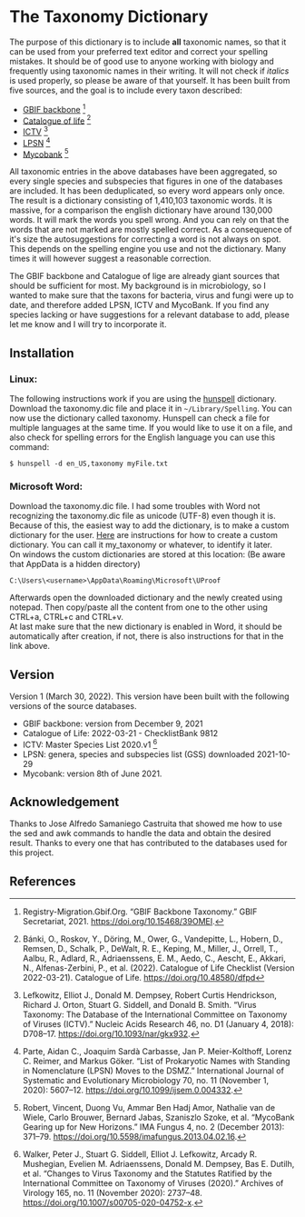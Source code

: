 # The Taxonomy Dictionary

The purpose of this dictionary is to include **all** taxonomic names, so that it can be used from your preferred text editor and correct your spelling mistakes. It should be of good use to anyone working with biology and frequently using taxonomic names in their writing. It will not check if *italics* is used properly, so please be aware of that yourself. It has been built from five sources, and the goal is to include every taxon described:

- [GBIF backbone](https://www.gbif.org/dataset/d7dddbf4-2cf0-4f39-9b2a-bb099caae36c) [^1]
- [Catalogue of life](https://www.catalogueoflife.org/) [^2] 
- [ICTV](https://talk.ictvonline.org/) [^3]
- [LPSN](https://lpsn.dsmz.de/text/introduction) [^4]
- [Mycobank](https://www.mycobank.org/) [^5]

All taxonomic entries in the above databases have been aggregated, so every single species and subspecies that figures in one of the databases are included. It has been deduplicated, so every word appears only once. The result is a dictionary consisting of 1,410,103 taxonomic words.
It is massive, for a comparison the english dictionary have around 130,000 words. It will mark the words you spell wrong. And you can rely on that the words that are not marked are mostly spelled correct. As a consequence of it's size the autosuggestions for correcting a word is not always on spot. This depends on the spelling engine you use and not the dictionary. Many times it will however suggest a reasonable correction.

The GBIF backbone and Catalogue of lige are already giant sources that should be sufficient for most. My background is in microbiology, so I wanted to make sure that the taxons for bacteria, virus and fungi were up to date, and therefore added LPSN, ICTV and MycoBank. If you find any species lacking or have suggestions for a relevant database to add, please let me know and I will try to incorporate it.

## Installation
### Linux:
The following instructions work if you are using the [hunspell](https://hunspell.github.io/) dictionary.
Download the taxonomy.dic file and place it in `~/Library/Spelling`.
You can now use the dictionary called taxonomy. Hunspell can check a file for multiple languages at the same time. If you would like to use it on a file, and also check for spelling errors for the English language you can use this command:

    $ hunspell -d en_US,taxonomy myFile.txt

### Microsoft Word:
Download the taxonomy.dic file.
I had some troubles with Word not recognizing the taxonomy.dic file as unicode (UTF-8) even though it is. Because of this, the easiest way to add the dictionary, is to make a custom dictionary for the user. [Here](https://support.microsoft.com/en-us/office/add-or-edit-words-in-a-spell-check-dictionary-56e5c373-29f8-4d11-baf6-87151725c0dc) are instructions for how to create a custom dictionary. You can call it my_taxonomy or whatever, to identify it later.  
On windows the custom dictionaries are stored at this location: (Be aware that AppData is a hidden directory)

    C:\Users\<username>\AppData\Roaming\Microsoft\UProof

Afterwards open the downloaded dictionary and the newly created using notepad. Then copy/paste all the content from one to the other using CTRL+a, CTRL+c and CTRL+v.  
At last make sure that the new dictionary is enabled in Word, it should be automatically after creation, if not, there is also instructions for that in the link above.

## Version
Version 1 (March 30, 2022). This version have been built with the following versions of the source databases.
- GBIF backbone: version from December 9, 2021
- Catalogue of Life: 2022-03-21 - ChecklistBank 9812
- ICTV: Master Species List 2020.v1 [^6]
- LPSN: genera, species and subspecies list (GSS) downloaded 2021-10-29 
- Mycobank: version 8th of June 2021. 

## Acknowledgement
Thanks to Jose Alfredo Samaniego Castruita that showed me how to use the sed and awk commands to handle the data and obtain the desired result.
Thanks to every one that has contributed to the databases used for this project.

## References
[^1]: Registry-Migration.Gbif.Org. “GBIF Backbone Taxonomy.” GBIF Secretariat, 2021. https://doi.org/10.15468/39OMEI.

[^2]: Bánki, O., Roskov, Y., Döring, M., Ower, G., Vandepitte, L., Hobern, D., Remsen, D., Schalk, P., DeWalt, R. E., Keping, M., Miller, J., Orrell, T., Aalbu, R., Adlard, R., Adriaenssens, E. M., Aedo, C., Aescht, E., Akkari, N., Alfenas-Zerbini, P., et al. (2022). Catalogue of Life Checklist (Version 2022-03-21). Catalogue of Life. https://doi.org/10.48580/dfpd

[^3]: Lefkowitz, Elliot J., Donald M. Dempsey, Robert Curtis Hendrickson, Richard J. Orton, Stuart G. Siddell, and Donald B. Smith. “Virus Taxonomy: The Database of the International Committee on Taxonomy of Viruses (ICTV).” Nucleic Acids Research 46, no. D1 (January 4, 2018): D708–17. https://doi.org/10.1093/nar/gkx932.

[^4]: Parte, Aidan C., Joaquim Sardà Carbasse, Jan P. Meier-Kolthoff, Lorenz C. Reimer, and Markus Göker. “List of Prokaryotic Names with Standing in Nomenclature (LPSN) Moves to the DSMZ.” International Journal of Systematic and Evolutionary Microbiology 70, no. 11 (November 1, 2020): 5607–12. https://doi.org/10.1099/ijsem.0.004332.

[^5]: Robert, Vincent, Duong Vu, Ammar Ben Hadj Amor, Nathalie van de Wiele, Carlo Brouwer, Bernard Jabas, Szaniszlo Szoke, et al. “MycoBank Gearing up for New Horizons.” IMA Fungus 4, no. 2 (December 2013): 371–79. https://doi.org/10.5598/imafungus.2013.04.02.16.

[^6]: Walker, Peter J., Stuart G. Siddell, Elliot J. Lefkowitz, Arcady R. Mushegian, Evelien M. Adriaenssens, Donald M. Dempsey, Bas E. Dutilh, et al. “Changes to Virus Taxonomy and the Statutes Ratified by the International Committee on Taxonomy of Viruses (2020).” Archives of Virology 165, no. 11 (November 2020): 2737–48. https://doi.org/10.1007/s00705-020-04752-x.

